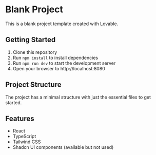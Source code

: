 
# Blank Project

This is a blank project template created with Lovable.

## Getting Started

1. Clone this repository
2. Run `npm install` to install dependencies
3. Run `npm run dev` to start the development server
4. Open your browser to http://localhost:8080

## Project Structure

The project has a minimal structure with just the essential files to get started.

## Features

- React
- TypeScript
- Tailwind CSS
- Shadcn UI components (available but not used)
